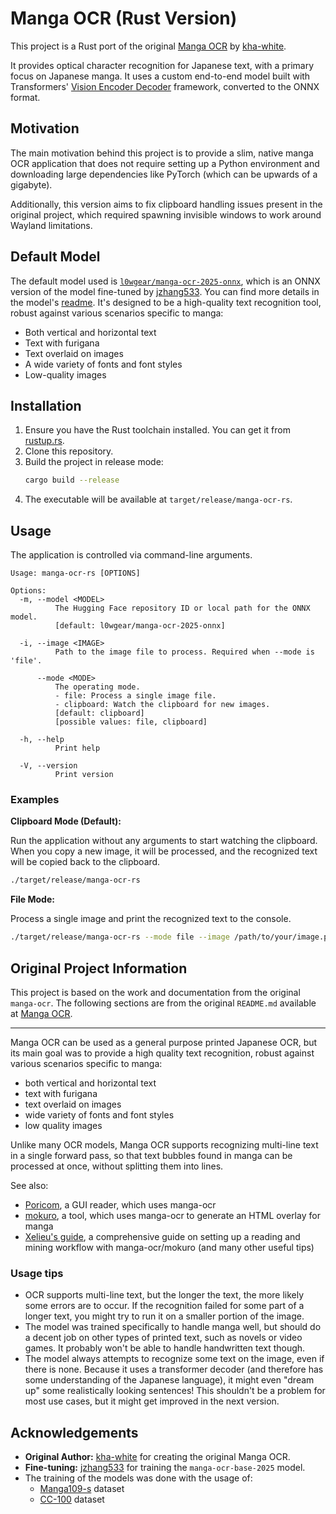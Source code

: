 # Manga OCR (Rust Version)

This project is a Rust port of the original [Manga OCR](https://github.com/kha-white/manga-ocr) by [kha-white](https://github.com/kha-white).

It provides optical character recognition for Japanese text, with a primary focus on Japanese manga. It uses a custom end-to-end model built with Transformers' [Vision Encoder Decoder](https://huggingface.co/docs/transformers/model_doc/vision-encoder-decoder) framework, converted to the ONNX format.

## Motivation

The main motivation behind this project is to provide a slim, native manga OCR application that does not require setting up a Python environment and downloading large dependencies like PyTorch (which can be upwards of a gigabyte).

Additionally, this version aims to fix clipboard handling issues present in the original project, which required spawning invisible windows to work around Wayland limitations.

## Default Model

The default model used is [`l0wgear/manga-ocr-2025-onnx`](https://huggingface.co/l0wgear/manga-ocr-2025-onnx), which is an ONNX version of the model fine-tuned by [jzhang533](https://huggingface.co/jzhang533). You can find more details in the model's [readme](https://huggingface.co/l0wgear/manga-ocr-2025-onnx/blob/main/README.md). It's designed to be a high-quality text recognition tool, robust against various scenarios specific to manga:
- Both vertical and horizontal text
- Text with furigana
- Text overlaid on images
- A wide variety of fonts and font styles
- Low-quality images

## Installation

1.  Ensure you have the Rust toolchain installed. You can get it from [rustup.rs](https://rustup.rs/).
2.  Clone this repository.
3.  Build the project in release mode:
    ```bash
    cargo build --release
    ```
4.  The executable will be available at `target/release/manga-ocr-rs`.

## Usage

The application is controlled via command-line arguments.

```
Usage: manga-ocr-rs [OPTIONS]

Options:
  -m, --model <MODEL>
          The Hugging Face repository ID or local path for the ONNX model.
          [default: l0wgear/manga-ocr-2025-onnx]

  -i, --image <IMAGE>
          Path to the image file to process. Required when --mode is 'file'.

      --mode <MODE>
          The operating mode.
          - file: Process a single image file.
          - clipboard: Watch the clipboard for new images.
          [default: clipboard]
          [possible values: file, clipboard]

  -h, --help
          Print help

  -V, --version
          Print version
```

### Examples

**Clipboard Mode (Default):**

Run the application without any arguments to start watching the clipboard. When you copy a new image, it will be processed, and the recognized text will be copied back to the clipboard.

```bash
./target/release/manga-ocr-rs
```

**File Mode:**

Process a single image and print the recognized text to the console.

```bash
./target/release/manga-ocr-rs --mode file --image /path/to/your/image.png
```

## Original Project Information

This project is based on the work and documentation from the original `manga-ocr`. The following sections are from the original `README.md` available at [Manga OCR](https://github.com/kha-white/manga-ocr).

---

Manga OCR can be used as a general purpose printed Japanese OCR, but its main goal was to provide a high quality
text recognition, robust against various scenarios specific to manga:
- both vertical and horizontal text
- text with furigana
- text overlaid on images
- wide variety of fonts and font styles
- low quality images

Unlike many OCR models, Manga OCR supports recognizing multi-line text in a single forward pass,
so that text bubbles found in manga can be processed at once, without splitting them into lines.

See also:
- [Poricom](https://github.com/bluaxees/Poricom), a GUI reader, which uses manga-ocr
- [mokuro](https://github.com/kha-white/mokuro), a tool, which uses manga-ocr to generate an HTML overlay for manga
- [Xelieu's guide](https://rentry.co/lazyXel), a comprehensive guide on setting up a reading and mining workflow with manga-ocr/mokuro (and many other useful tips)

### Usage tips

- OCR supports multi-line text, but the longer the text, the more likely some errors are to occur.
  If the recognition failed for some part of a longer text, you might try to run it on a smaller portion of the image.
- The model was trained specifically to handle manga well, but should do a decent job on other types of printed text,
  such as novels or video games. It probably won't be able to handle handwritten text though.
- The model always attempts to recognize some text on the image, even if there is none.
  Because it uses a transformer decoder (and therefore has some understanding of the Japanese language),
  it might even "dream up" some realistically looking sentences! This shouldn't be a problem for most use cases,
  but it might get improved in the next version.

## Acknowledgements

- **Original Author:** [kha-white](https://github.com/kha-white) for creating the original Manga OCR.
- **Fine-tuning:** [jzhang533](https://huggingface.co/jzhang533) for training the `manga-ocr-base-2025` model.
- The training of the models was done with the usage of:
  - [Manga109-s](http://www.manga109.org/en/download_s.html) dataset
  - [CC-100](https://data.statmt.org/cc-100/) dataset
